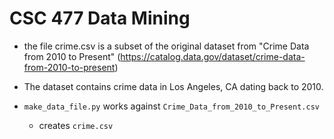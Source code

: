 # CSC 477 Data Mining 

* the file crime.csv is a subset of the original dataset from "Crime Data from 2010 to Present" (https://catalog.data.gov/dataset/crime-data-from-2010-to-present)
* The dataset contains crime data in Los Angeles, CA dating back to 2010.

* `make_data_file.py` works against `Crime_Data_from_2010_to_Present.csv`
  * creates `crime.csv`
  
  






